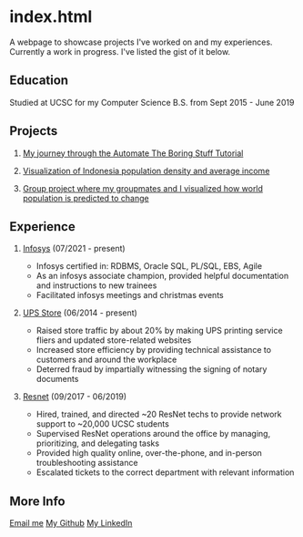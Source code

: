 # index.html

A webpage to showcase projects I've worked on and my experiences. Currently a work in progress. I've listed the gist of it below.

## Education

Studied at UCSC for my Computer Science B.S. from Sept 2015 - June 2019

## Projects

1. [My journey through the Automate The Boring Stuff Tutorial](https://github.com/mellumfluous/AutomateTheBoringStuff/tree/master/insert%20words)

2. [Visualization of Indonesia population density and average income](https://mellumfluous.github.io/indonesia/)

3. [Group project where my groupmates and I visualized how world population is predicted to change](https://github.com/PranavSalunke/CMPS-184-Final-Project)

## Experience

1. [Infosys](https://www.infosys.com/) (07/2021 - present)
    - Infosys certified in: RDBMS, Oracle SQL, PL/SQL, EBS, Agile
    - As an infosys associate champion, provided helpful documentation and instructions to new trainees
    - Facilitated infosys meetings and christmas events

2. [UPS Store](https://www.theupsstore.com/) (06/2014 - present)
    - Raised store traffic by about 20% by making UPS printing service fliers and updated store-related websites
    - Increased store efficiency by providing technical assistance to customers and around the workplace
    - Deterred fraud by impartially witnessing the signing of notary documents

3. [Resnet](https://its.ucsc.edu/resnet/) (09/2017 - 06/2019)
    - Hired, trained, and directed ~20 ResNet techs to provide network support to ~20,000 UCSC students
    - Supervised ResNet operations around the office by managing, prioritizing, and delegating tasks
    - Provided high quality online, over-the-phone, and in-person troubleshooting assistance
    - Escalated tickets to the correct department with relevant information

## More Info

[Email me](mailto:lum.h.mel@gmail.com)
[My Github](https://github.com/mellumfluous)
[My LinkedIn](https://www.linkedin.com/in/mellumfluous/)

